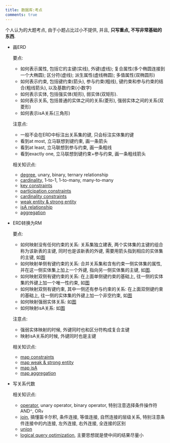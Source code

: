 ```yaml
---
title: 数据库:考点
comments: true
---
```


个人认为的大题考点, 由于小题占比过小不提供, 并且, **只写重点, 不写非常基础的东西**.

- 画ERD

    要点:

    - 如何表示属性, 包括它的主键(实线), 外键(虚线); 复合属性(多个椭圆连接到一个大椭圆); 区分符(虚线); 派生属性(虚线椭圆); 多值属性(双椭圆形)
    - 如何表示约束, 包括键约束(箭头), 参与约束(粗线), 键约束和参与约束的结合(粗线箭头), 以及基数约束(小数字)
    - 如何表示实体, 包括强实体(矩形), 弱实体(双矩形). 
    - 如何表示关系, 包括普通的实体之间的关系(菱形), 强弱实体之间的关系(双菱形)
    - 如何表示isA关系(三角形)

    注意点:

    - 一般不会在ERD中标注出关系集的键, 只会标注实体集的键
    - 看到at most, 立马联想到键约束, 画一条箭头
    - 看到at least, 立马联想到参与约束, 画一条粗线
    - 看到exactly one, 立马联想到键约束+参与约束, 画一条粗线箭头

    相关知识点:

    - [degree](/database/conceptual-model/#degree), unary, binary, ternary relationship
    - [cardinality](/database/conceptual-model/#基数), 1-to-1, 1-to-many, many-to-many
    - [key constraints](/database/conceptual-model/#键约束)
    - [participation constraints](/database/conceptual-model/#participation-constraints)
    - [cardinality constraints](/database/conceptual-model/#基数约束)
    - [weak entity & strong entity](/database/conceptual-model/#强弱实体型)
    - [isA relationship](/database/conceptual-model/#泛化反泛化)
    - [aggregation](/database/conceptual-model/#aggregation)

- ERD转换为RM

    要点:

    - 如何映射没有任何约束的关系: 关系集独立建表, 两个实体集的主键的组合称为该新表的主键, 同时也是该新表的外键, 需要用箭头指到相应的实体集的主键, 如[图](https://img.ricolxwz.io/f7a07b8706af6f4dab96d5a946ee93a2.png)
    - 如何映射单侧有键约束的关系: 合并关系集和含有约束一侧实体集的属性, 并在这一侧实体集上加上一个外键, 指向另一侧实体集的主键, 如[图](https://img.ricolxwz.io/d528c111b390896090bb774e9fd92fab.png).
    - 如何映射双侧有键约束的关系: 在上面单侧键约束的基础上, 往一侧的实体集的外键上加一个唯一性约束, 如[图](https://img.ricolxwz.io/d528c111b390896090bb774e9fd92fab.png)
    - 如何映射双侧有键约束, 其中一侧还有参与约束的关系: 在上面双侧键约束的基础上, 往一侧的实体集的外键上加一个非空约束, 如[图](https://img.ricolxwz.io/fca7486e063b1bc75f1ef25d31873e46.png)
    - 如何映射强弱实体关系: 如[图](https://img.ricolxwz.io/fca7486e063b1bc75f1ef25d31873e46.png)
    - 如何映射isA关系: 如[图](https://img.ricolxwz.io/e24aee851049a321ea87670a3368daf6.png)

    注意点:

    - 强弱实体映射的时候, 外键同时也和区分符构成复合主键
    - 映射isA关系的时候, 外键同时也是主键

    相关知识点:

    - [map constraints](/database/relational-model/#map-constraints)
    - [map weak & strong entity](/database/relational-model/#map-weakstrongentity)
    - [map isA](/database/relational-model/#map-isa)
    - [map aggregation](/database/relational-model/#map-aggregation)

- 写关系代数

    相关知识点:

    - [operator](/database/relational-algebra/#operator), unary operator, binary operator, 特别注意选择条件操作符AND`^`, OR`∨`
    - [join](/database/relational-algebra/#join), 搞懂笛卡尔积, 条件连接, 等值连接, 自然连接的层级关系, 特别注意条件连接中的内连接, 左外连接, 右外连接, 全连接的区别
    - [union](/database/relational-algebra/#set)
    - [logical query optimization](/database/query-processing/#logical-query-optimization), 主要思想就是使中间的结果尽量小